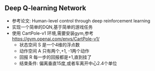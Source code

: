## Deep Q-learning Network
- 参考论文: Human-level control through deep reinforcement learning
- 实现一个简单的DQN,基于简单的游戏任务
- 使用 CartPole-v1 环境,需要安装gym,参考<https://gym.openai.com/envs/CartPole-v1/>
    - 状态空间 S 是一个4维的浮点数
    - 动作空间 A 只有两个,+1, -1两个动作
    - 回报 R 每一步的回报都是+1,直到挂了
    - 结束条件: 偏离垂直15度,或者车离开中心2.4个单位

